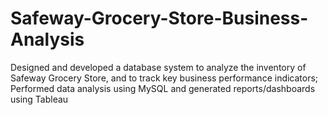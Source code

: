 # Safeway-Grocery-Store-Business-Analysis
Designed and developed a database system to analyze the inventory of Safeway Grocery Store, and to track key business performance indicators; Performed data analysis using MySQL and generated reports/dashboards using Tableau
